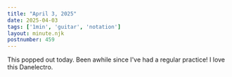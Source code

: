 ```yaml
---
title: "April 3, 2025"
date: 2025-04-03
tags: ['1min', 'guitar', 'notation']
layout: minute.njk
postnumber: 459
---
```

This popped out today. Been awhile since I've had a regular practice! I love this Danelectro.